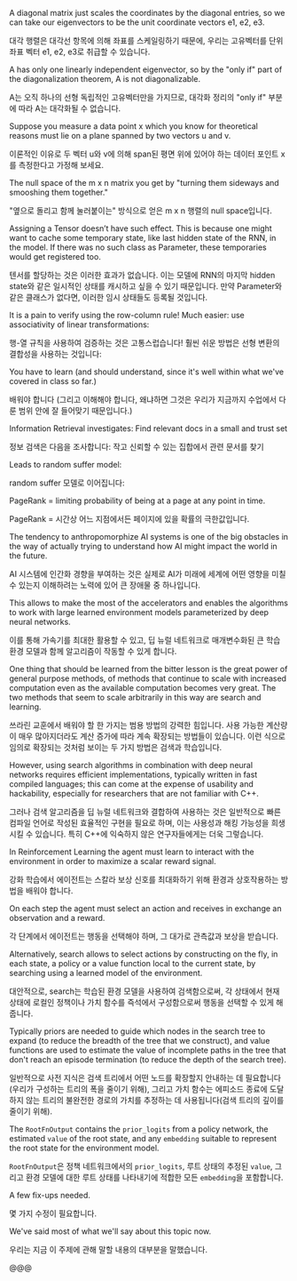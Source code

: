 A diagonal matrix just scales the coordinates by the diagonal entries, so we can take our eigenvectors to be the unit coordinate vectors e1, e2, e3.

대각 행렬은 대각선 항목에 의해 좌표를 스케일링하기 때문에, 우리는 고유벡터를 단위 좌표 벡터 e1, e2, e3로 취급할 수 있습니다.

A has only one linearly independent eigenvector, so by the "only if" part of the diagonalization theorem, A is not diagonalizable.

A는 오직 하나의 선형 독립적인 고유벡터만을 가지므로, 대각화 정리의 "only if" 부분에 따라 A는 대각화될 수 없습니다.

Suppose you measure a data point x which you know for theoretical reasons must lie on a plane spanned by two vectors u and v.

이론적인 이유로 두 벡터 u와 v에 의해 span된 평면 위에 있어야 하는 데이터 포인트 x를 측정한다고 가정해 보세요.

The null space of the m x n matrix you get by "turning them sideways and smooshing them together."

"옆으로 돌리고 함께 눌러붙이는" 방식으로 얻은 m x n 행렬의 null space입니다.

Assigning a Tensor doesn’t have such effect. This is because one might want to cache some temporary state, like last hidden state of the RNN, in the model. If there was no such class as Parameter, these temporaries would get registered too.

텐서를 할당하는 것은 이러한 효과가 없습니다. 이는 모델에 RNN의 마지막 hidden state와 같은 일시적인 상태를 캐시하고 싶을 수 있기 때문입니다. 만약 Parameter와 같은 클래스가 없다면, 이러한 임시 상태들도 등록될 것입니다.

It is a pain to verify using the row-column rule! Much easier: use associativity of linear transformations:

행-열 규칙을 사용하여 검증하는 것은 고통스럽습니다! 훨씬 쉬운 방법은 선형 변환의 결합성을 사용하는 것입니다:

You have to learn (and should understand, since it's well within what we've covered in class so far.)

배워야 합니다 (그리고 이해해야 합니다, 왜냐하면 그것은 우리가 지금까지 수업에서 다룬 범위 안에 잘 들어맞기 때문입니다.)

Information Retrieval investigates: Find relevant docs in a small and trust set

정보 검색은 다음을 조사합니다: 작고 신뢰할 수 있는 집합에서 관련 문서를 찾기

Leads to random suffer model:

random suffer 모델로 이어집니다:

PageRank = limiting probability of being at a page at any point in time.

PageRank = 시간상 어느 지점에서든 페이지에 있을 확률의 극한값입니다.

The tendency to anthropomorphize AI systems is one of the big obstacles in the way of actually trying to understand how AI might impact the world in the future.

AI 시스템에 인간화 경향을 부여하는 것은 실제로 AI가 미래에 세계에 어떤 영향을 미칠 수 있는지 이해하려는 노력에 있어 큰 장애물 중 하나입니다.

This allows to make the most of the accelerators and enables the algorithms to work with large learned environment models parameterized by deep neural networks.

이를 통해 가속기를 최대한 활용할 수 있고, 딥 뉴럴 네트워크로 매개변수화된 큰 학습 환경 모델과 함께 알고리즘이 작동할 수 있게 합니다.

One thing that should be learned from the bitter lesson is the great power of general purpose methods, of methods that continue to scale with increased computation even as the available computation becomes very great. The two methods that seem to scale arbitrarily in this way are search and learning.

쓰라린 교훈에서 배워야 할 한 가지는 범용 방법의 강력한 힘입니다. 사용 가능한 계산량이 매우 많아지더라도 계산 증가에 따라 계속 확장되는 방법들이 있습니다. 이런 식으로 임의로 확장되는 것처럼 보이는 두 가지 방법은 검색과 학습입니다.

However, using search algorithms in combination with deep neural networks requires efficient implementations, typically written in fast compiled languages; this can come at the expense of usability and hackability, especially for researchers that are not familiar with C++.

그러나 검색 알고리즘을 딥 뉴럴 네트워크와 결합하여 사용하는 것은 일반적으로 빠른 컴파일 언어로 작성된 효율적인 구현을 필요로 하며, 이는 사용성과 해킹 가능성을 희생시킬 수 있습니다. 특히 C++에 익숙하지 않은 연구자들에게는 더욱 그렇습니다.

In Reinforcement Learning the agent must learn to interact with the environment in order to maximize a scalar reward signal.

강화 학습에서 에이전트는 스칼라 보상 신호를 최대화하기 위해 환경과 상호작용하는 방법을 배워야 합니다.

On each step the agent must select an action and receives in exchange an observation and a reward.

각 단계에서 에이전트는 행동을 선택해야 하며, 그 대가로 관측값과 보상을 받습니다.

Alternatively, search allows to select actions by constructing on the fly, in each state, a policy or a value function local to the current state, by searching using a learned model of the environment.

대안적으로, search는 학습된 환경 모델을 사용하여 검색함으로써, 각 상태에서 현재 상태에 로컬인 정책이나 가치 함수를 즉석에서 구성함으로써 행동을 선택할 수 있게 해줍니다.

Typically priors are needed to guide which nodes in the search tree to expand (to reduce the breadth of the tree that we construct), and value functions are used to estimate the value of incomplete paths in the tree that don't reach an episode termination (to reduce the depth of the search tree).

일반적으로 사전 지식은 검색 트리에서 어떤 노드를 확장할지 안내하는 데 필요합니다(우리가 구성하는 트리의 폭을 줄이기 위해), 그리고 가치 함수는 에피소드 종료에 도달하지 않는 트리의 불완전한 경로의 가치를 추정하는 데 사용됩니다(검색 트리의 깊이를 줄이기 위해).

The `RootFnOutput` contains the `prior_logits` from a policy network, the estimated `value` of the root state, and any `embedding` suitable to represent the root state for the environment model.

`RootFnOutput`은 정책 네트워크에서의 `prior_logits`, 루트 상태의 추정된 `value`, 그리고 환경 모델에 대한 루트 상태를 나타내기에 적합한 모든 `embedding`을 포함합니다.

A few fix-ups needed.

몇 가지 수정이 필요합니다.

We've said most of what we'll say about this topic now.

우리는 지금 이 주제에 관해 말할 내용의 대부분을 말했습니다.

@@@
